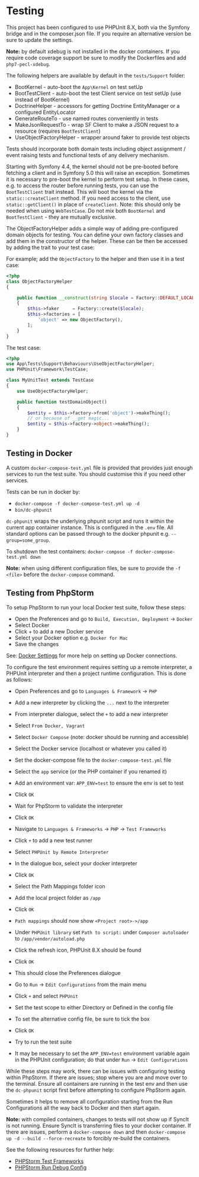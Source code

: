 # Testing

This project has been configured to use PHPUnit 8.X, both via the Symfony bridge and in the
composer.json file. If you require an alternative version be sure to update the settings. 

__Note:__ by default xdebug is not installed in the docker containers. If you require code
coverage support be sure to modify the Dockerfiles and add `php7-pecl-xdebug`.

The following helpers are available by default in the `tests/Support` folder:

 * BootKernel - auto-boot the `App\Kernel` on test setUp
 * BootTestClient - auto-boot the test Client service on test setUp (use instead of BootKernel)
 * DoctrineHelper - accessors for getting Doctrine EntityManager or a configured EntityLocator
 * GenerateRouteTo - use named routes conveniently in tests
 * MakeJsonRequestTo - wrap SF Client to make a JSON request to a resource (requires `BootTestClient`)
 * UseObjectFactoryHelper - wrapper around faker to provide test objects

Tests should incorporate both domain tests including object assignment / event raising tests
and functional tests of any delivery mechanism.

Starting with Symfony 4.4, the kernel should not be pre-booted before fetching a client and in
Symfony 5.0 this will raise an exception. Sometimes it is necessary to pre-boot the kernel to
perform test setup. In these cases, e.g. to access the router before running tests, you can
use the `BootTestClient` trait instead. This will boot the kernel via the `static::createClient`
method. If you need access to the client, use `static::getClient()` in place of `createClient`.
Note: this should only be needed when using `WebTestCase`. Do not mix both `BootKernel` and
`BootTestClient` - they are mutually exclusive.

The ObjectFactoryHelper adds a simple way of adding pre-configured domain objects for testing.
You can define your own factory classes and add them in the constructor of the helper. These
can be then be accessed by adding the trait to your test case:

For example; add the `ObjectFactory` to the helper and then use it in a test case:

```php
<?php
class ObjectFactoryHelper
{

    public function __construct(string $locale = Factory::DEFAULT_LOCALE)
    {
        $this->faker     = Factory::create($locale);
        $this->factories = [
            'object' => new ObjectFactory(),
        ];
    }
}
```

The test case:
```php
<?php
use App\Tests\Support\Behaviours\UseObjectFactoryHelper;
use PHPUnit\Framework\TestCase;

class MyUnitTest extends TestCase
{
    use UseObjectFactoryHelper;

    public function testDomainObject()
    {
        $entity = $this->factory->from('object')->makeThing();
        // or because of __get magic...
        $entity = $this->factory->object->makeThing();
    }
}
```

## Testing in Docker

A custom `docker-compose-test.yml` file is provided that provides just enough services to run
the test suite. You should customise this if you need other services.

Tests can be run in docker by:

 * `docker-compose -f docker-compose-test.yml up -d`
 * `bin/dc-phpunit`

`dc-phpunit` wraps the underlying phpunit script and runs it within the current app container
instance. This is configured in the `.env` file. All standard options can be passed through
to the docker phpunit e.g. `--group=some_group`.

To shutdown the test containers: `docker-compose -f docker-compose-test.yml down`

__Note:__ when using different configuration files, be sure to provide the `-f <file>` before
the `docker-compose` command.

## Testing from PhpStorm

To setup PhpStorm to run your local Docker test suite, follow these steps:

 * Open the Preferences and go to `Build, Execution, Deployment` -> `Docker`
 * Select Docker
 * Click + to add a new Docker service
 * Select your Docker option e.g. `Docker for Mac`
 * Save the changes

See: [Docker Settings](https://www.jetbrains.com/help/phpstorm/2019.2/docker-connection-settings.html)
for more help on setting up Docker connections.

To configure the test environment requires setting up a remote interpreter, a PHPUnit interpreter and then a
project runtime configuration. This is done as follows:

 * Open Preferences and go to `Languages & Framework` -> `PHP`
 * Add a new interpreter by clicking the `...` next to the interpreter
 * From interpreter dialogue, select the `+` to add a new interpreter
 * Select `From Docker, Vagrant`
 * Select `Docker Compose` (note: docker should be running and accessible)
 * Select the Docker service (localhost or whatever you called it)
 * Set the docker-compose file to the `docker-compose-test.yml` file
 * Select the `app` service (or the PHP container if you renamed it)
 * Add an environment var: `APP_ENV=test` to ensure the env is set to test
 * Click `OK`
 * Wait for PhpStorm to validate the interpreter
 * Click `OK`

 * Navigate to `Languages & Frameworks` -> `PHP` -> `Test Frameworks`
 * Click `+` to add a new test runner
 * Select `PHPUnit by Remote Interpreter`
 * In the dialogue box, select your docker interpreter
 * Click `OK`
 * Select the Path Mappings folder icon
 * Add the local project folder as `/app`
 * Click `OK`
 * `Path mappings` should now show `<Project root>->/app`
 * Under `PHPUnit library` set `Path to script:` under `Composer autoloader` to `/app/vendor/autoload.php`
 * Click the refresh icon, PHPUnit 8.X should be found
 * Click `OK`
 * This should close the Preferences dialogue

 * Go to `Run` -> `Edit Configurations` from the main menu
 * Click `+` and select `PHPUnit`
 * Set the test scope to either Directory or Defined in the config file
 * To set the alternative config file, be sure to tick the box
 * Click `OK`
 * Try to run the test suite
 * It may be necessary to set the `APP_ENV=test` environment variable again in the PHPUnit configuration;
   do that under `Run` -> `Edit Configurations` 

While these steps may work, there can be issues with configuring testing within PhpStorm. If there are
issues; stop where you are and move over to the terminal. Ensure all containers are running in the test
env and then use the `dc-phpunit` script first before attempting to configure PhpStorm again.

Sometimes it helps to remove all configuration starting from the Run Configurations all the way back to
Docker and then start again.

__Note:__ with compiled containers, changes to tests will not show up if SyncIt is not running. Ensure
SyncIt is transferring files to your docker container. If there are issues, perform a `docker-compose down`
and then `docker-compose up -d --build --force-recreate` to forcibly re-build the containers.

See the following resources for further help:

 * [PHPStorm Test Frameworks](https://www.jetbrains.com/help/phpstorm/2019.2/php-test-frameworks.html#PHP_test_frameworks_PHPUnit)
 * [PHPStorm Run Debug Config](https://www.jetbrains.com/help/phpstorm/2019.2/run-debug-configuration-phpunit.html)
